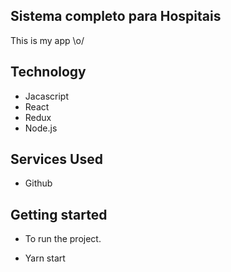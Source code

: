 ## Sistema completo para Hospitais
This is my app \o/ 

## Technology 

* Jacascript
* React
* Redux
* Node.js

## Services Used
* Github

## Getting started
  
* To run the project.
- Yarn start



